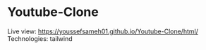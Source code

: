 # Youtube-Clone
Live view: https://youssefsameh01.github.io/Youtube-Clone/html/
<br>Technologies: tailwind
